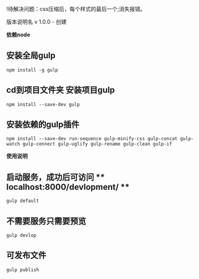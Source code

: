 !待解决问题：css压缩后，每个样式的最后一个;消失报错。

版本说明名
v 1.0.0 - 创建

**依赖node**


安装全局gulp
-
    npm install -g gulp


cd到项目文件夹 安装项目gulp
-
    npm install --save-dev gulp


安装依赖的gulp插件
-
    npm install --save-dev run-sequence gulp-minify-css gulp-concat gulp-watch gulp-connect gulp-uglify gulp-rename gulp-clean gulp-if


**使用说明**

启动服务，成功后可访问 ** localhost:8000/devlopment/ ** 
-
    gulp default



不需要服务只需要预览
-
	gulp devlop


可发布文件
-
	gulp publish
